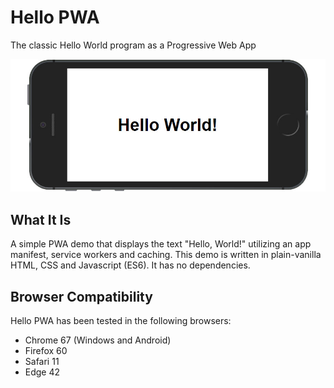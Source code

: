 # Hello PWA
The classic Hello World program as a Progressive Web App

![Hello World Screenshot](./screenshot.jpg "Hello World Screenshot")

## What It Is

A simple PWA demo that displays the text "Hello, World!" utilizing an app manifest, service workers and caching. This demo is written in plain-vanilla HTML, CSS and Javascript (ES6). It has no dependencies.

## Browser Compatibility

Hello PWA has been tested in the following browsers:

* Chrome 67 (Windows and Android)
* Firefox 60
* Safari 11
* Edge 42
